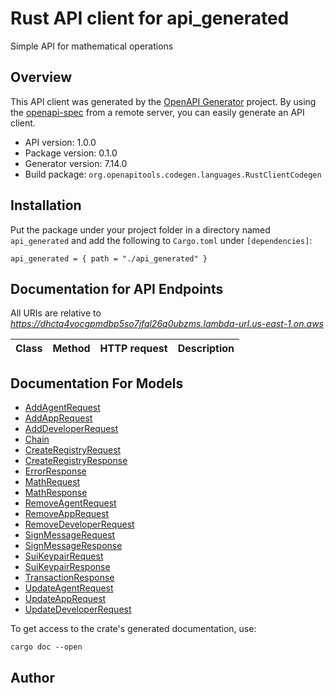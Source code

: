 # Rust API client for api_generated

Simple API for mathematical operations


## Overview

This API client was generated by the [OpenAPI Generator](https://openapi-generator.tech) project.  By using the [openapi-spec](https://openapis.org) from a remote server, you can easily generate an API client.

- API version: 1.0.0
- Package version: 0.1.0
- Generator version: 7.14.0
- Build package: `org.openapitools.codegen.languages.RustClientCodegen`

## Installation

Put the package under your project folder in a directory named `api_generated` and add the following to `Cargo.toml` under `[dependencies]`:

```
api_generated = { path = "./api_generated" }
```

## Documentation for API Endpoints

All URIs are relative to *https://dhctq4vocgpmdbp5so7jfql26q0ubzms.lambda-url.us-east-1.on.aws*

Class | Method | HTTP request | Description
------------ | ------------- | ------------- | -------------


## Documentation For Models

 - [AddAgentRequest](docs/AddAgentRequest.md)
 - [AddAppRequest](docs/AddAppRequest.md)
 - [AddDeveloperRequest](docs/AddDeveloperRequest.md)
 - [Chain](docs/Chain.md)
 - [CreateRegistryRequest](docs/CreateRegistryRequest.md)
 - [CreateRegistryResponse](docs/CreateRegistryResponse.md)
 - [ErrorResponse](docs/ErrorResponse.md)
 - [MathRequest](docs/MathRequest.md)
 - [MathResponse](docs/MathResponse.md)
 - [RemoveAgentRequest](docs/RemoveAgentRequest.md)
 - [RemoveAppRequest](docs/RemoveAppRequest.md)
 - [RemoveDeveloperRequest](docs/RemoveDeveloperRequest.md)
 - [SignMessageRequest](docs/SignMessageRequest.md)
 - [SignMessageResponse](docs/SignMessageResponse.md)
 - [SuiKeypairRequest](docs/SuiKeypairRequest.md)
 - [SuiKeypairResponse](docs/SuiKeypairResponse.md)
 - [TransactionResponse](docs/TransactionResponse.md)
 - [UpdateAgentRequest](docs/UpdateAgentRequest.md)
 - [UpdateAppRequest](docs/UpdateAppRequest.md)
 - [UpdateDeveloperRequest](docs/UpdateDeveloperRequest.md)


To get access to the crate's generated documentation, use:

```
cargo doc --open
```

## Author


